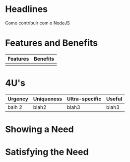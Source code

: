 # Headlines

Como contribuir com o NodeJS

# Features and Benefits

| Features | Benefits |
| --- | --- |
|||

# 4U's

| Urgency | Uniqueness | Ultra-specific | Useful |
| --- | --- | --- | --- |
| balh 2 | blah2 | blah3 | blah3 |

# Showing a Need


# Satisfying the Need

